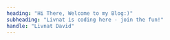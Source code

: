```yaml
---
heading: "Hi There, Welcome to my Blog:)"
subheading: "Livnat is coding here - join the fun!"
handle: "Livnat David"
---
```

